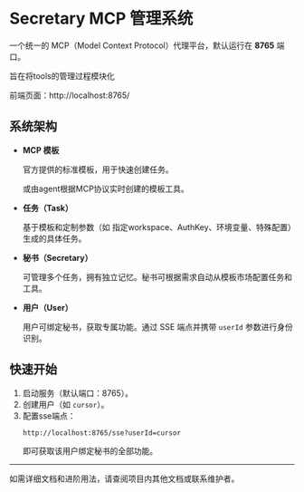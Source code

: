 # Secretary MCP 管理系统

一个统一的 MCP（Model Context Protocol）代理平台，默认运行在 **8765** 端口。

旨在将tools的管理过程模块化

前端页面：http://localhost:8765/

## 系统架构

- **MCP 模板**
  
  官方提供的标准模板，用于快速创建任务。
  
  或由agent根据MCP协议实时创建的模板工具。

- **任务（Task）**  

  基于模板和定制参数（如 指定workspace、AuthKey、环境变量、特殊配置）生成的具体任务。

- **秘书（Secretary）**  

  可管理多个任务，拥有独立记忆。秘书可根据需求自动从模板市场配置任务和工具。

- **用户（User）**  

  用户可绑定秘书，获取专属功能。通过 SSE 端点并携带 `userId` 参数进行身份识别。

## 快速开始

1. 启动服务（默认端口：8765）。
2. 创建用户（如 `cursor`）。
3. 配置sse端点：  
   ```
   http://localhost:8765/sse?userId=cursor
   ```
   即可获取该用户绑定秘书的全部功能。

---

如需详细文档和进阶用法，请查阅项目内其他文档或联系维护者。

